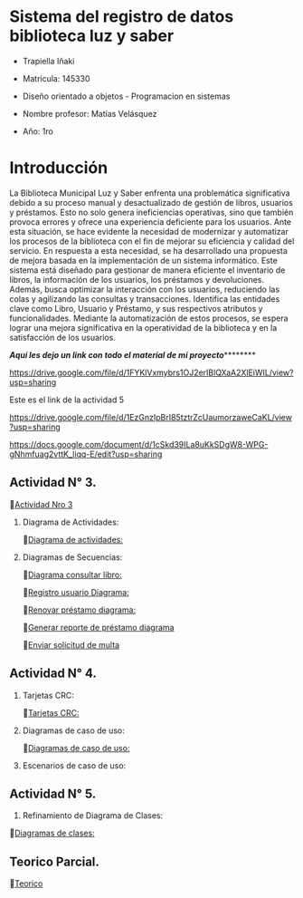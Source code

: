 # Sistema del registro de datos biblioteca luz y saber 

- Trapiella Iñaki

- Matricula: 145330

- Diseño orientado a objetos - Programacion en sistemas

- Nombre profesor: Matías Velásquez

- Año: 1ro

# Introducción

La Biblioteca Municipal Luz y Saber enfrenta una problemática significativa debido a su proceso manual y desactualizado de gestión de libros, usuarios y préstamos. Esto no solo genera ineficiencias operativas, sino que también provoca errores y ofrece una experiencia deficiente para los usuarios. Ante esta situación, se hace evidente la necesidad de modernizar y automatizar los procesos de la biblioteca con el fin de mejorar su eficiencia y calidad del servicio.
En respuesta a esta necesidad, se ha desarrollado una propuesta de mejora basada en la implementación de un sistema informático. Este sistema está diseñado para gestionar de manera eficiente el inventario de libros, la información de los usuarios, los préstamos y devoluciones. Además, busca optimizar la interacción con los usuarios, reduciendo las colas y agilizando las consultas y transacciones.
Identifica las entidades clave como Libro, Usuario y Préstamo, y sus respectivos atributos y funcionalidades. Mediante la automatización de estos procesos, se espera lograr una mejora significativa en la operatividad de la biblioteca y en la satisfacción de los usuarios.


***************************************Aqui les dejo un link con todo el material de mi proyecto***********************************************


https://drive.google.com/file/d/1FYKlVxmybrs1OJ2erIBlQXaA2XlEiWIL/view?usp=sharing

Este es el link de la actividad 5

https://drive.google.com/file/d/1EzGnzIpBrI85tztrZcUaumorzaweCaKL/view?usp=sharing

https://docs.google.com/document/d/1cSkd39ILa8uKkSDgW8-WPG-gNhmfuag2vttK_liqq-E/edit?usp=sharing



## Actividad N° 3.

:link:[Actividad Nro 3]()

1. Diagrama de Actividades:

      :link:[Diagrama de actividades:](https://docs.google.com/document/d/13tIp0sb4ZkPNTaM7tNVPjsnvdtKLNdQzZyD0l0gVIkI/edit?usp=sharing)

    
 2. Diagramas de Secuencias:

      :link:[Diagrama consultar libro:](https://drive.google.com/file/d/1zB3ZT4111fvl97TOswGuI5ouAD4h7WNH/view?usp=sharing)

      :link:[Registro usuario Diagrama:](https://drive.google.com/file/d/1hay68faEZaOzVlJ6zAMjnf0NIKJh_Dh6/view?usp=sharing)

      :link:[Renovar préstamo diagrama:](https://drive.google.com/file/d/1W0CVeM1jjBeBhZSHUGhHw3uLWv0XSJUf/view?usp=sharing)
    
      :link:[Generar reporte de préstamo diagrama](https://drive.google.com/file/d/1hAe05Pj1bL5k_GxWlD-x4CgFEBDGMUg3/view?usp=sharing)

      :link:[Enviar solicitud de multa](https://drive.google.com/file/d/17bJPNptaCeuOWKkzcBD3dOcnhlFcjnHe/view?usp=sharing)
   

## Actividad N° 4.

 1. Tarjetas CRC:
    
    :link:[Tarjetas CRC:](https://drive.google.com/file/d/1pPOb_OS1ejRTN-qSxvZdNfXDx1ryrZR4/view?usp=sharing)



 2. Diagramas de caso de uso:

    :link:[Diagramas de caso de uso:](https://drive.google.com/file/d/1Zqq0tyTCamV-Lqpq1G4Q0bIrgPDThkvk/view?usp=sharing)

  
   
 3. Escenarios de caso de uso:

## Actividad N° 5.

1. Refinamiento de  Diagrama de Clases:
   
 :link:[Diagramas de clases:](https://drive.google.com/file/d/1j3_nB3UHEaywGMEnOvhPCFffMUHKyawx/view?usp=sharing)

## Teorico Parcial.

  :link:[Teorico](https://docs.google.com/document/d/19LHXWdl0tmWrLCTt4GA72Vxifa6Sohz08Pr2AQhOBzg/edit?usp=sharing)

